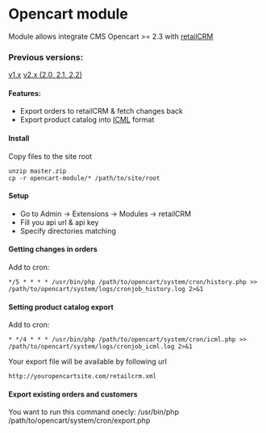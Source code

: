 Opencart module
===============

Module allows integrate CMS Opencart >= 2.3 with [retailCRM](http://retailcrm.pro)

### Previous versions:

[v1.x](https://github.com/retailcrm/opencart-module/tree/v1.x)
[v2.x (2.0, 2.1, 2.2)](https://github.com/retailcrm/opencart-module/tree/v2.2)

#### Features:

* Export orders to retailCRM & fetch changes back
* Export product catalog into [ICML](http://www.retailcrm.pro/docs/Developers/ICML) format

#### Install

Copy files to the site root

```
unzip master.zip
cp -r opencart-module/* /path/to/site/root
```

#### Setup

* Go to Admin -> Extensions -> Modules -> retailCRM
* Fill you api url & api key
* Specify directories matching

#### Getting changes in orders

Add to cron:

```
*/5 * * * * /usr/bin/php /path/to/opencart/system/cron/history.php >> /path/to/opencart/system/logs/cronjob_history.log 2>&1
```

#### Setting product catalog export

Add to cron:

```
* */4 * * * /usr/bin/php /path/to/opencart/system/cron/icml.php >> /path/to/opencart/system/logs/cronjob_icml.log 2>&1
```

Your export file will be available by following url

```
http://youropencartsite.com/retailcrm.xml
```

#### Export existing orders and customers

You want to run this command onecly:
/usr/bin/php /path/to/opencart/system/cron/export.php
